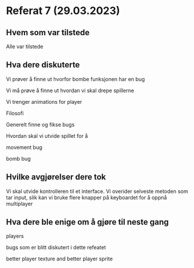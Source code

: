 <h1>Referat 7 (29.03.2023)</h1>
<h2>Hvem som var tilstede</h2>
    <p>Alle var tilstede</p>
<h2>Hva dere diskuterte</h2>
    <p>Vi prøver å finne ut hvorfor bombe funksjonen har en bug</p>
    <p>Vi må prøve å finne ut hvordan vi skal drepe spillerne</p>
    <p>Vi trenger animations for player</p>
    <p>Filosofi</p>
    <p>Generelt finne og fikse bugs</p>
    <p>Hvordan skal vi utvide spillet for å </p>
    <p>movement bug</p>
    <p>bomb bug</p>
<h2>Hvilke avgjørelser dere tok</h2>
    <p>Vi skal utvide kontrolleren til et interface. Vi overider selveste metoden som tar input, slik kan vi bruke flere knapper på keyboardet for å oppnå multiplayer</p>
<h2>Hva dere ble enige om å gjøre til neste gang</h2>
    <p>players</p>
    <p>bugs som er blitt diskutert i dette refeatet</p>
    <p>better player texture and better player sprite</p>

